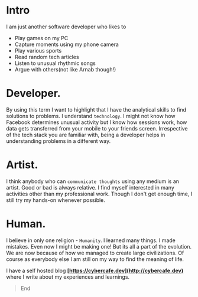 # Intro

I am just another software developer who likes to

* Play games on my PC
* Capture moments using my phone camera
* Play various sports
* Read random tech articles
* Listen to unusual rhythmic songs
* Argue with others(not like Arnab though!)

# Developer.
By using this term I want to highlight that I have the analytical skills to find solutions to problems. I understand `technology`. I might not know how Facebook determines unusual activity but I know how sessions work, how data gets transferred from your mobile to your friends screen. Irrespective of the tech stack you are familiar with, being a developer helps in understanding problems in a different way.

# Artist.
I think anybody who can `communicate thoughts` using any medium is an artist. Good or bad is always relative. I find myself interested in many activities other than my professional work. Though I don't get enough time, I still try my hands-on whenever possible.

# Human.
I believe in only one religion - `Humanity`. I learned many things. I made mistakes. Even now I might be making one! But its all a part of the evolution. We are now because of how we managed to create large civilizations. Of course as everybody else I am still on my way to find the meaning of life.

I have a self hosted blog **[https://cybercafe.dev](http://cybercafe.dev)** where I write about my experiences and learnings.

> End
